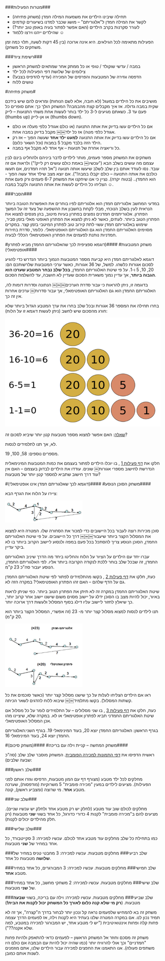 
###מטרות הפעילות###

* תחילה שיבינו הילדים את משמעות המילה חמדן (משחק פתיחה)
* לקשר את המילה חמדן ל"אלגוריתם" – מושג שכבר למדנו בשיעורים קודמים
* לעורר סקרנות בקרב הילדים (האם אפשר לפתור בעיה באופן טוב יותר?)
* שהילדים ייהנו וירצו ללמוד &#9786;

הפעילות מתאימה לכל הגילאים. היא אינה ארוכה (בין 45 דקות לשעה, תלוי כמה זמן משחקים כל משחק).


###רשימת ציוד###

* במבה / עדשי שוקולד / טופי או כל ממתק אחר שמתאים למשחק הראשון
* צילומים של שלושת דפי הפעילות לכל ילד
* הדפסה וגזירה של המטבעות והפרסים של המכירה (עדיף להדפיס בצבע!)
* טושים ללוח


#משחק פתיחה#

מושיבים את כל הילדים במעגל (לא חובה, אלא לשם הנוחות) ומראים להם שיש בידכם שקית במבה גדולה.
אז איך מקבלים קצת מהבמבה? המשחק הולך כך: אתם סופרים כל פעם עד 3.
כשאתם מגיעים ל-3 כל ילד בוחר לעשות אחת משתי התנועות – לייק (thumbs up) או אן-לייק (thumbs down).

* אם כל הילדים עשו בדיוק את אותה התנועה (או כולם אגודל כלפי מעלה או כולם אגודל כלפי מטה) אז כל ילד￼￼
מקבל בדיוק במבה אחת.
* אם כל הילדים עשו בדיוק את אותה התנועה **למעט ילד אחד** שעשה הפוך – אז רק הילד הזה בלבד מקבל 5
במבות (וכל השאר כלום).
* כל וריאציה אחרת של תנועות – אף אחד לא מקבל אף במבה.

משחקים את המשחק מספר פעמים, מותר לילדים לדבר ביניהם ולהחליט בינם לבין עצמם מה עושים בשלב הבא ("עכשיו￼ באמת כולם עושים רק לייק!") ולראות אם זה עובד.
 נסו לעודד אותם בין שלב לשלב שיעשו אותה תנועה ("אל תהיו חמדנים, אם תעשו כולכם את אותה התנועה – כולם יקבלו במבה!").
אם יוצא מצב שילד אחד עשה הפוך - הוא החמדן.. (בטוח יקרה).
נציין כי אנו שיחקנו את המשחק 6-7 פעמים ורק פעם אחת הצליחו כל הילדים לעשות את אותה התנועה ולקבל במבה &#9786;.

###הסבר###

במדעי המחשב אלגוריתם חמדן הוא אלגוריתם לפיו בוחרים את האפשרות הטובה ביותר הנראית לעין בשלב הנוכחי, מבלי לקחת בחשבון את ההשפעה של צעד זה על המשך הפתרון.
 אלגוריתמים חמדנים נפוצים בפתרון בעיות מיטוב, בהן מנסים למצוא את הפתרון הטוב ביותר.
לעתים, כאשר לא ניתן למצוא את הפתרון האופטי מאלי בזמן סביר, שימוש באלגוריתם חמדן עשוי לתת קירוב טוב לפתרון המיטבי בזמן קצר.
במקרים מסוימים האלגוריתם החמדן הוא גם האלגוריתם האופטימאלי. כלומר, סדרת בחירות חמדניות נותנת לפעמים את הפתרון האופטימאלי הכללי לבעיה.


#משחק המטבעות#
####(דוגמא ספציפית לכך שהאלגוריתם החמדן מביא לפתרון אופטימאלי)####

דוגמא לאלגוריתם חמדן היא קביעת מספר המטבעות הנמוך ביותר הנדרש כדי להגיע לסכום אגורות כלשהו.
 למשל, של 36 אגורות, כאשר ערכי המטבעות שלרשותכם הם: 20, 10, 5 ו-1.
  על פי שיטת האלגוריתם החמדן, **בכל שלב נבחר המטבע שערכו הוא הגבוה ביותר**, אך עדיין נמוך משארית הסכום שעדיין לא חושבה, עד להשלמת הסכום.

בדוגמה זו, ניתן להראות כי עבור סדרת הערכים￼￼￼ הנתונה וסדרות דומות לה, האלגוריתם החמדן הוא גם האלגוריתם האופטימאלי, אך עבור סדרות￼ ערכים אחרות אין זה כך.

בחרו תחילה את המספר 36 אגורות ובכל שלב בחרו את ערך המטבע הגדול ביותר שלא חורג מהסכום שיש לחשב (ניתן לעשות דוגמא זו על הלוח):

<div id="container" align="center">
  <img class="img-responsive" src="img01.png" title=""/>
</div>

<u>שאלה</u>: האם אפשר למצוא מספר מטבעות קטן יותר שיביא לסכום זה?

לא, אך תנו לתלמידים לנסות.

מספרים נוספים: 58, 100, 19.

חלקו את
[דף פעילות 1](appendix-a.html "")
, בו יוכלו הילדים לפתור בעצמם את כמות המטבעות המינימאלית הנדרשת לחישוב מספרי אגורות￼ שונים.
עודדו את הילדים לבדוק בעצמם – האם אין עוד דרך חישוב שתביא למספר קטן יותר של מטבעות?


#משחק הסוכן הנוסע#
####(דוגמא לכך שאלגוריתם חמדן אינו אופטימאלי)####

ציירו על הלוח את הגרף הבא:
<div id="container" align="center" style="width:50%">
  <img class="img-responsive" src="img02.png" title=""/>
</div>

סוכן מכירות רוצה לעבור בכל היישובים כדי למכור את הסחורה שלו.
המטרה היא למצוא את המסלול הקצר ביותר שיעבור￼￼￼ דרך כל היישובים.
על פי שיטת האלגוריתם החמדן, הסוכן הנוסע צריך להסתכל בכל פעם במפה ולנסוע ליישוב הקרוב ביותר בו לא ביקר עדיין.

עברו יחד עם הילדים על הציור על הלוח והחליטו ביחד מה הדרך שיניב האלגוריתם החמדן, זה שבכל שלב בוחר ללכת לנקודה הקרובה ביותר אליו. לפי האלגוריתם החמדן, הנוסע יעבור סה"כ 23 ק"מ.

כעת, חלקו את [דף פעילות 2](appendix-b.html "")
, בקשו מהתלמידים לפתור לפי שיטת האלגוריתם החמדן גם על הדף שלהם –
האם זהו הפתרון האופטימאלי? במקרה הזה לא.

שיטת האלגוריתם החמדן במקרה זה לא תיתן את הפתרון הטוב ביותר.
כפי שניתן לראות באיור, יכול להיות מצב בו הסוכן ידלג על יישוב מסוים משום שישנו יישוב אחר קרוב יותר, כך שיאלץ לחזור ליישוב עליו דילג בסוף המסלול ולעשות דרך ארוכה יותר.

תנו לילדים לנסות למצוא מסלול קצר יותר מ- 23 (זה אפשרי, המסלול הקצר ביותר הוא 20 ק"מ).

<div id="container" align="center" style="width:50%">
  <img class="img-responsive" src="img03.png" title=""/>
</div>

ראו אם הילדים הצליחו לעלות על כך שישנו מסלול קצר יותר (כאשר סוכמים את כל קשתות המסלול).
בקשו מתלמיד￼￼ שיבוא ללוח להדגים לשאר הכיתה.

כעת, חלקו את
 [דף פעילות 3](appendix-c.html "")
, בו שני מסלולים – על התלמידים לומר על כל מסלול אם שיטת האלגוריתם החמדני תביא לפתרון אופטימאלי או לא.     במקרה שלא, שיציינו מהו אכן המסלול האופטימאלי.

בגרף הראשון: האלגוריתם החמדן יוצא 20, בעוד המינימאלי 19.
בגרף השני:האלגוריתם החמדן יוצא 24, בעוד המינימאלי 16.

#משחק המחשה – קניית וילה עם בריכה#
####(משחק סיכום)####

ראשית הדפיסו את
 [דפי התמונות למכירה הפומבית](appendix-d.html "").
המשחק מוסבר שלב שלב (סה"כ שבעה שלבים):

###שלב ראשון###

מחלקים לכל ילד מטבע (מצורף דף עם המון מטבעות, הדפיסו וגזרו אותם לפני הפעילות).
מציעים לילדים במעין "מכירה פומבית" 5 משרוקיות (מודפסות), שערכה מטבע **אחד**.
מי שרוצה (ומצביע ראשון), קונה.

###שלב שני###

מחלקים לכולם שוב עוד מטבע (לחלק יש רק מטבע אחד ולחלק יש עכשיו שניים).
מציעים להם ב"מכירה פומבית" לקנות 4 כדורי כדורגל, כל אחד בשווי **שני** מטבעות (רק חלק מהילדים יכולים לקנות).

###שלב שלישי###

כמו בתחילת כל שלב מחלקים עוד מטבע אחד לכולם.
עכשיו למכירה: 3 סקייטבורד, כל אחד במחיר של **שני** מטבעות.

###שלב רביעי###
מחלקים מטבעות.
עכשיו למכירה: 3 מחבטי טניס במחיר של **שלושה** מטבעות כל אחד.

###שלב חמישי###
מחלקים מטבעות.
עכשיו למכירה: 3 המבורגרים, כל אחד במחיר מטבע **אחד**.

###שלב שישי###
מחלקים מטבעות.
עכשיו למכירה: 2 משחקי מחשב, כל אחד במחיר של **שני** מטבעות.

###שלב שביעי###
מחלקים מטבעות.
עכשיו למכירה: וילה עם בריכה, בשווי **שבעה** מטבעות.
(**רק מי שלא קנה כלום לאורך כל המשחק יכול לקנות את הבית!**)

משחק זה בא להמחיש שלפעמים נראה קל ונכון יותר לבחור בדרך ה"קצרה", אך זה לא תמיד נכון לנו.
 אם במקרה המטרה שלנו בעתיד היא לקנות וילה, אז לפעמים הדרך עצמה פחות קלה ופחות אינטואיטיבית
 ("יש לי מטבע אחד, יש המבורגר למכירה במטבע, למה שלא אקנה??").

 משחק זה מסכם וחוזר אל המשחק הראשון – לפעמים כדאי להתאפק ולהיות פחות "חמדניים" וכך אולי להרוויח יותר (כמו שהיה יכול להיות עם הבמבה אם כולם היו משתפים פעולה).
 אנו התאמנו את החפצים למכירה עבור הילדים שלנו, אתם מוזמנים לשנות אותם כמובן.
